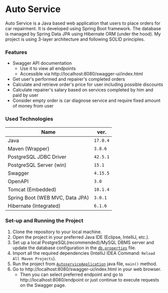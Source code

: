 # Auto Service

Auto Service is a Java based web application that users to place orders for car repairment. It is developed using Spring Boot framework. The database is managed by Spring Data JPA using Hibernate ORM (under the hood). My project is using 3-layer architecture and following SOLID principles.

### Features

- Swagger API documentation
  - Use it to view all endpoints
  - Accessible via http://localhost:8080/swagger-ui/index.html
- Get user's performed and repairer's completed orders
- Calculate and retrieve order's price for user including possible discounts
- Calculate repairer's salary based on services completed by him and paid by user
- Consider empty order is car diagnose service and require fixed amount of money from user

### Used Technologies

| Name                            | ver.     |
|---------------------------------|----------|
| Java                            | `17.0.4` |
| Maven (Wrapper)                 | `3.8.6`  |
| PostgreSQL JDBC Driver          | `42.5.1` |
| PostgreSQL Server (win)         | `15.1`   |
| Swagger                         | `4.15.5` |
| OpenAPI                         | `3.0`    |
| Tomcat (Embedded)               | `10.1.4` |
| Spring Boot (WEB MVC, Data JPA) | `3.0.1`  |
| Hibernate (Integrated)          | `6.1.6`  |

### Set-up and Running the Project

1. Clone the repository to your local machine.
2. Open the project in your preferred Java IDE (Eclipse, IntelliJ, etc.).
3. Set up a local PostgreSQL(recommended)/MySQL DBMS server and update the database configuration in the [`db.properties`](https://github.com/sequencerr/my-autoservice-app/blob/main/src/main/resources/db.properties#L2) file.
4. Import all the required dependencies (IntelliJ IDEA Command: `Reload All Maven Projects`).
5. Run the project from [`AutoserviceApplication`](https://github.com/sequencerr/my-autoservice-app/blob/main/src/main/java/task/autoservice/AutoserviceApplication.java#L8) java file, `main()` method.
6. Go to http://localhost:8080/swagger-ui/index.html in your web browser.
   - Then you can select preferred endpoint and go to http://localhost:8080/endpoint or just continue to execute requests on the Swagger page. 